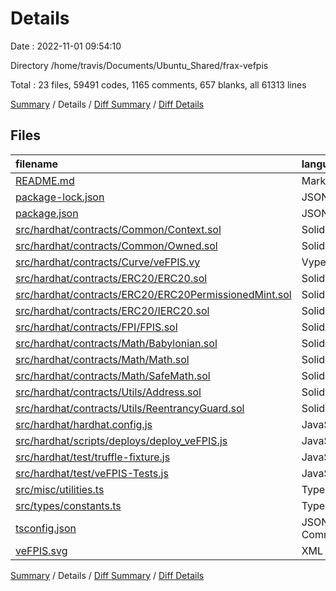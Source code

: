 # Details

Date : 2022-11-01 09:54:10

Directory /home/travis/Documents/Ubuntu_Shared/frax-vefpis

Total : 23 files,  59491 codes, 1165 comments, 657 blanks, all 61313 lines

[Summary](results.md) / Details / [Diff Summary](diff.md) / [Diff Details](diff-details.md)

## Files
| filename | language | code | comment | blank | total |
| :--- | :--- | ---: | ---: | ---: | ---: |
| [README.md](/README.md) | Markdown | 48 | 5 | 14 | 67 |
| [package-lock.json](/package-lock.json) | JSON | 57,219 | 0 | 1 | 57,220 |
| [package.json](/package.json) | JSON | 89 | 0 | 1 | 90 |
| [src/hardhat/contracts/Common/Context.sol](/src/hardhat/contracts/Common/Context.sol) | Solidity | 10 | 11 | 2 | 23 |
| [src/hardhat/contracts/Common/Owned.sol](/src/hardhat/contracts/Common/Owned.sol) | Solidity | 26 | 2 | 6 | 34 |
| [src/hardhat/contracts/Curve/veFPIS.vy](/src/hardhat/contracts/Curve/veFPIS.vy) | Vyper | 546 | 408 | 202 | 1,156 |
| [src/hardhat/contracts/ERC20/ERC20.sol](/src/hardhat/contracts/ERC20/ERC20.sol) | Solidity | 99 | 199 | 38 | 336 |
| [src/hardhat/contracts/ERC20/ERC20PermissionedMint.sol](/src/hardhat/contracts/ERC20/ERC20PermissionedMint.sol) | Solidity | 62 | 13 | 22 | 97 |
| [src/hardhat/contracts/ERC20/IERC20.sol](/src/hardhat/contracts/ERC20/IERC20.sol) | Solidity | 13 | 58 | 11 | 82 |
| [src/hardhat/contracts/FPI/FPIS.sol](/src/hardhat/contracts/FPI/FPIS.sol) | Solidity | 21 | 25 | 16 | 62 |
| [src/hardhat/contracts/Math/Babylonian.sol](/src/hardhat/contracts/Math/Babylonian.sol) | Solidity | 15 | 4 | 1 | 20 |
| [src/hardhat/contracts/Math/Math.sol](/src/hardhat/contracts/Math/Math.sol) | Solidity | 24 | 16 | 4 | 44 |
| [src/hardhat/contracts/Math/SafeMath.sol](/src/hardhat/contracts/Math/SafeMath.sol) | Solidity | 39 | 105 | 13 | 157 |
| [src/hardhat/contracts/Utils/Address.sol](/src/hardhat/contracts/Utils/Address.sol) | Solidity | 58 | 113 | 17 | 188 |
| [src/hardhat/contracts/Utils/ReentrancyGuard.sol](/src/hardhat/contracts/Utils/ReentrancyGuard.sol) | Solidity | 15 | 38 | 8 | 61 |
| [src/hardhat/hardhat.config.js](/src/hardhat/hardhat.config.js) | JavaScript | 171 | 7 | 9 | 187 |
| [src/hardhat/scripts/deploys/deploy_veFPIS.js](/src/hardhat/scripts/deploys/deploy_veFPIS.js) | JavaScript | 37 | 3 | 8 | 48 |
| [src/hardhat/test/truffle-fixture.js](/src/hardhat/test/truffle-fixture.js) | JavaScript | 30 | 13 | 12 | 55 |
| [src/hardhat/test/veFPIS-Tests.js](/src/hardhat/test/veFPIS-Tests.js) | JavaScript | 891 | 143 | 262 | 1,296 |
| [src/misc/utilities.ts](/src/misc/utilities.ts) | TypeScript | 26 | 2 | 3 | 31 |
| [src/types/constants.ts](/src/types/constants.ts) | TypeScript | 22 | 0 | 6 | 28 |
| [tsconfig.json](/tsconfig.json) | JSON with Comments | 29 | 0 | 1 | 30 |
| [veFPIS.svg](/veFPIS.svg) | XML | 1 | 0 | 0 | 1 |

[Summary](results.md) / Details / [Diff Summary](diff.md) / [Diff Details](diff-details.md)